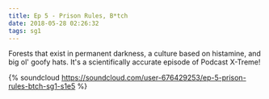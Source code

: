 ```yaml
---
title: Ep 5 - Prison Rules, B*tch
date: 2018-05-28 02:26:32
tags: sg1
---
```


Forests that exist in permanent darkness, a culture based on histamine, and big ol' goofy hats. It's a scientifically accurate episode of Podcast X-Treme!

{% soundcloud https://soundcloud.com/user-676429253/ep-5-prison-rules-btch-sg1-s1e5 %}